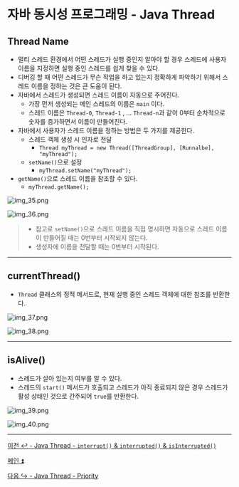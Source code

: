 # 자바 동시성 프로그래밍 - Java Thread

## Thread Name

- 멀티 스레드 환경에서 어떤 스레드가 실행 중인지 알아야 할 경우 스레드에 사용자 이름을 지정하면 실행 중인 스레드를 쉽게 찾을 수 있다.
- 디버깅 할 때 어떤 스레드가 무슨 작업을 하고 있는지 정확하게 파악하기 위해서 스레드 이름을 정하는 것은 큰 도움이 된다.
- 자바에서 스레드가 생성되면 스레드 이름이 자동으로 주어진다.
  - 가장 먼저 생성되는 메인 스레드의 이름은 `main` 이다.
  - 스레드 이름은 `Thread-0`, `Thread-1` , ... `Thread-n`과 같이 0부터 순차적으로 숫자를 증가하면서 이름이 만들어진다.
- 자바에서 사용자가 스레드 이름을 정하는 방법은 두 가지를 제공한다.
  - 스레드 객체 생성 시 인자로 전달
    - `Thread myThread = new Thread([ThreadGroup], [Runnalbe], "myThread");`
  - `setName()`으로 설정
    - `myThread.setName("myThread");`
- `getName()`으로 스레드 이름을 참조할 수 있다.
  - `myThread.getName();`

![img_35.png](image/img_35.png)

![img_36.png](image/img_36.png)

> - 참고로 `setName()`으로 스레드 이름을 직접 명시하면 자동으로 스레드 이름이 만들어질 때는 0번부터 시작되지 않는다.
> - 생성자에 이름을 전달할 때는 0번부터 시작된다.

---

## currentThread()

- `Thread` 클래스의 정적 메서드로, 현재 실행 중인 스레드 객체에 대한 참조를 반환한다.

![img_37.png](image/img_37.png)

![img_38.png](image/img_38.png)

---

## isAlive()

- 스레드가 살아 있는지 여부를 알 수 있다.
- 스레드의 `start()` 메서드가 호출되고 스레드가 아직 종료되지 않은 경우 스레드가 활성 상태인 것으로 간주되어 `true`를 반환한다.

![img_39.png](image/img_39.png)

![img_40.png](image/img_40.png)

---

[이전 ↩️ - Java Thread - `interrupt()` & `interrupted()` & `isInterrupted()`]()

[메인 ⏫](https://github.com/genesis12345678/TIL/blob/main/Java/reactive/Main.md)

[다음 ↪️ - Java Thread - Priority]()